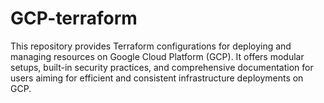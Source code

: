 # GCP-terraform
This repository provides Terraform configurations for deploying and managing resources on Google Cloud Platform (GCP). It offers modular setups, built-in security practices, and comprehensive documentation for users aiming for efficient and consistent infrastructure deployments on GCP.
